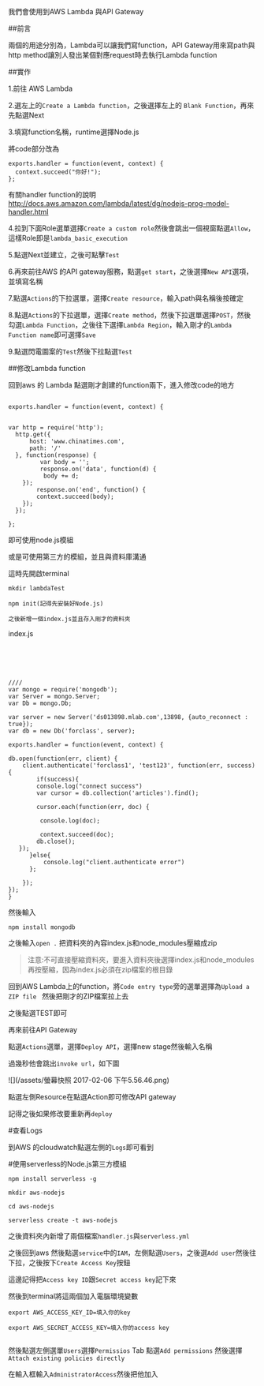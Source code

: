 我們會使用到AWS Lambda 與API Gateway

##前言

兩個的用途分別為，Lambda可以讓我們寫function，API Gateway用來寫path與http method讓別人發出某個對應request時去執行Lambda function

##實作

1.前往 AWS Lambda

2.選左上的`Create a Lambda function`，之後選擇左上的 `Blank Function`，再來先點選Next

3.填寫function名稱，runtime選擇Node.js

將code部分改為

```
exports.handler = function(event, context) {
  context.succeed("你好!");
};
```

有關handler function的說明
http://docs.aws.amazon.com/lambda/latest/dg/nodejs-prog-model-handler.html

4.拉到下面Role選單選擇`Create a custom role`然後會跳出一個視窗點選`Allow`，這樣Role即是`lambda_basic_execution`

5.點選Next並建立，之後可點擊`Test`

6.再來前往AWS 的API gateway服務，點選`get start`，之後選擇`New API`選項，並填寫名稱

7.點選`Actions`的下拉選單，選擇`Create resource`，輸入path與名稱後按確定

8.點選`Actions`的下拉選單，選擇`Create method`，然後下拉選單選擇`POST`，然後勾選`Lambda Function`，之後往下選擇`Lambda Region`，輸入剛才的`Lambda Function name`即可選擇`Save`

9.點選閃電圖案的`Test`然後下拉點選`Test`


##修改Lambda function

回到aws 的 Lambda 點選剛才創建的function兩下，進入修改code的地方

```

exports.handler = function(event, context) {
    
    
var http = require('http');
  http.get({
      host: 'www.chinatimes.com',
      path: '/'
  }, function(response) {
         var body = '';
         response.on('data', function(d) {
          body += d;
    });
        response.on('end', function() {
        context.succeed(body);
    });
  });
  
};
```

即可使用node.js模組

或是可使用第三方的模組，並且與資料庫溝通

這時先開啟terminal

```
mkdir lambdaTest

npm init(記得先安裝好Node.js)

之後新增一個index.js並且存入剛才的資料夾

```

index.js

```





////
var mongo = require('mongodb');
var Server = mongo.Server;
var Db = mongo.Db;

var server = new Server('ds013898.mlab.com',13898, {auto_reconnect : true});
var db = new Db('forclass', server);

exports.handler = function(event, context) {

db.open(function(err, client) {
    client.authenticate('forclass1', 'test123', function(err, success) {
        if(success){
        console.log("connect success")
        var cursor = db.collection('articles').find();

        cursor.each(function(err, doc) {
         
         console.log(doc);

         context.succeed(doc);
        db.close();
   });
      }else{
          console.log("client.authenticate error")
      };

    });
});
}
```

然後輸入

```
npm install mongodb
```

之後輸入`open .` 把資料夾的內容index.js和node_modules壓縮成zip

>注意:不可直接壓縮資料夾，要進入資料夾後選擇index.js和node_modules再按壓縮，因為index.js必須在zip檔案的根目錄


回到AWS Lambda上的function，將`Code entry type`旁的選單選擇為`Upload a ZIP file ` 然後把剛才的ZIP檔案拉上去

之後點選TEST即可


再來前往API Gateway

點選`Actions`選單，選擇`Deploy API`，選擇new stage然後輸入名稱

過幾秒他會跳出`invoke url`，如下圖

![](/assets/螢幕快照 2017-02-06 下午5.56.46.png)


點選左側Resource在點選Action即可修改API gateway

記得之後如果修改要重新再`deploy`


#查看Logs

到AWS 的cloudwatch點選左側的`Logs`即可看到



#使用serverless的Node.js第三方模組

```
npm install serverless -g
```

```
mkdir aws-nodejs

cd aws-nodejs

serverless create -t aws-nodejs
```

之後資料夾內新增了兩個檔案`handler.js`與`serverless.yml`

之後回到aws 然後點選`service`中的`IAM`，左側點選`Users`，之後選`Add user`然後往下拉，之後按下`Create Access Key`按鈕

這邊記得把`Access key ID`跟`Secret access key`記下來

然後到terminal將這兩個加入電腦環境變數


```
export AWS_ACCESS_KEY_ID=填入你的key

export AWS_SECRET_ACCESS_KEY=填入你的access key


```

然後點選左側選單`Users`選擇`Permissios` Tab 點選`Add permissions` 然後選擇`Attach existing policies directly`

在輸入框輸入`AdministratorAccess`然後把他加入
